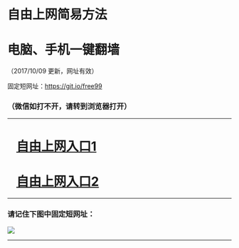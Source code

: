 ﻿# 自由上网简易方法

# 电脑、手机一键翻墙

（2017/10/09 更新，网址有效）

固定短网址：https://git.io/free99

### （微信如打不开，请转到浏览器打开）


***





# &nbsp;&nbsp; <a href="http://ft2800821436.fwq-tz-1001.info/fwqtz01.html?t=10090013939 " target="_blank">自由上网入口1</a>
# &nbsp;&nbsp; <a href="http://ft1684628447.fwq-tz-1002.info/fwqtz02.html?t=100900131881 " target="_blank">自由上网入口2</a>
***

### 请记住下图中固定短网址：

<img src="https://s3-us-west-2.amazonaws.com/fwq-1001/yjfq-20170905okok.png" /> 


***

